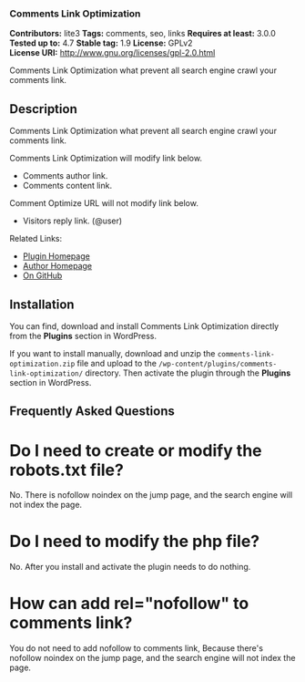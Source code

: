### Comments Link Optimization ###
**Contributors:** lite3
**Tags:** comments, seo, links
**Requires at least:** 3.0.0
**Tested up to:** 4.7
**Stable tag:** 1.9
**License:** GPLv2  
**License URI:** http://www.gnu.org/licenses/gpl-2.0.html 

Comments Link Optimization what prevent all search engine crawl your comments link.

## Description ##

Comments Link Optimization what prevent all search engine crawl your comments link.

Comments Link Optimization will modify link below.

* Comments author link.
* Comments content link.

Comment Optimize URL will not modify link below.

* Visitors reply link. (@user)

Related Links:

* <a href="https://www.litefeel.com/comments-link-optimization/" title="Comments Link Optimization Plugin for WordPress">Plugin Homepage</a>
* <a href="https://www.litefeel.com/" title="Author For Comments Link Optimization Plugin">Author Homepage</a>
* <a href="https://github.com/lite3/comments-link-optimization" title="On GitHub">On GitHub</a>

## Installation ##

You can find, download and install Comments Link Optimization directly from the **Plugins** section in WordPress.

If you want to install manually, download and unzip the `comments-link-optimization.zip` file and upload to the `/wp-content/plugins/comments-link-optimization/` directory. Then activate the plugin through the **Plugins** section in WordPress.

## Frequently Asked Questions ##

# Do I need to create or modify the robots.txt file? #

No. There is nofollow noindex on the jump page, and the search engine will not index the page.

# Do I need to modify the php file? #

No. After you install and activate the plugin needs to do nothing.

# How can add rel="nofollow" to comments link? #

You do not need to add nofollow to comments link, Because there's nofollow noindex on the jump page, and the search engine will not index the page.
